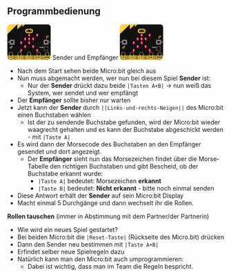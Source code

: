 ## Programmbedienung
<img width="20%" src="https://github.com/dlpl-mb/baa_morse_code_01/blob/master/images/robi_mb.png?raw=1">  Sender und Empfänger <img width="20%" src="https://github.com/dlpl-mb/baa_morse_code_01/blob/master/images/robi_mb.png?raw=1">

* Nach dem Start sehen beide Micro:bit gleich aus
* Nun muss abgemacht werden, wer nun bei diesem Spiel **Sender** ist:
	* Nur der **Sender** drückt dazu beide `|Tasten A+B|` -> nun weiß das System, wer sendet und wer empfängt
* Der **Empfänger** sollte bisher nur warten
* Jetzt kann der **Sender** durch `||Links-und-rechts-Neigen||` des Micro:bit einen Buchstaben wählen
	* Ist der zu sendende Buchstabe gefunden, wird der Micro:bit wieder waagrecht gehalten und es kann der Buchstabe abgeschickt werden - mit `|Taste A|`
* Es wird dann der Morsecode des Buchstaben an den Empfänger gesendet und dort angezeigt.
	* Der **Empfänger** sieht nun das Morsezeichen findet über die Morse-Tabelle den richtigen Buchstaben und gibt Bescheid, ob der Buchstabe erkannt wurde:
		* `|Taste A|` bedeutet: Morsezeichen **erkannt**
		* `|Taste B|` bedeutet: **Nicht erkannt** - bitte noch einmal senden
* Diese Antwort erhält der **Sender** auf sein Micro:bit Display
* Macht einmal 5 Durchgänge und dann wechselt ihr die Rollen.

**Rollen tauschen** (immer in Abstimmung mit dem Partner/der Partnerin)

* Wie wird ein neues Spiel gestartet?
* Bei beiden Micro:bit die `|Reset-Taste|` (Rückseite des Micro.bit) drücken
* Dann den Sender neu bestimmen mit `|Taste A+B|`
* Erfindet selber neue Spielregeln dazu
* Natürlich kann man den Micro:bit auch umprogrammieren:
	* Dabei ist wichtig, dass man im Team die Regeln bespricht.




<!--stackedit_data:
eyJoaXN0b3J5IjpbLTE3OTI5OTU2ODYsMTY0Nzg2NTc5NiwxOT
I0NTg4NDMsLTE1MDMxNzI0MjEsLTIwMzU4NTU5MTMsLTEzMTEz
MDI3OTRdfQ==
-->